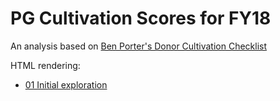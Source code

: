 # PG Cultivation Scores for FY18

An analysis based on [Ben Porter's Donor Cultivation Checklist](https://www.case.org/currents/x74757)

HTML rendering:

  * [01 Initial exploration](https://htmlpreview.github.io/?https://github.com/phively/ksm-models/blob/master/pg-cultivation-score-fy18/01%20Initial%20exploration.nb.html)
